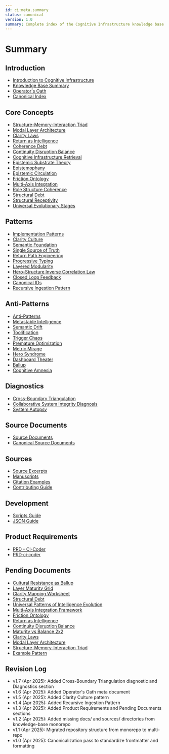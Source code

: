 ```yaml
---
id: ci:meta.summary
status: canonical
version: 1.0
summary: Complete index of the Cognitive Infrastructure knowledge base content
---
```


<!-- migrated from knowledge-base repo on 2025-04 -->

# Summary

## Introduction
* [Introduction to Cognitive Infrastructure](README.md)
* [Knowledge Base Summary](meta/knowledge-base-summary.md)
* [Operator's Oath](meta/operators-oath.md)
* [Canonical Index](canonical-index.md)

## Core Concepts
* [Structure-Memory-Interaction Triad](core-concepts/structure-memory-interaction.md)
* [Modal Layer Architecture](core-concepts/modal-layer-architecture.md)
* [Clarity Laws](core-concepts/clarity-laws.md)
* [Return as Intelligence](core-concepts/return-as-intelligence.md)
* [Coherence Debt](core-concepts/coherence-debt.md)
* [Continuity Disruption Balance](core-concepts/continuity-disruption-balance.md)
* [Cognitive Infrastructure Retrieval](core-concepts/cognitive-infrastructure-retrieval.md)
* [Epistemic Substrate Theory](core-concepts/epistemic-substrate-theory.md)
* [Epistemophany](core-concepts/epistemophany.md)
* [Epistemic Circulation](core-concepts/epistemic-circulation.md)
* [Friction Ontology](core-concepts/friction-ontology.md)
* [Multi-Axis Integration](core-concepts/multi-axis-integration.md)
* [Role Structure Coherence](core-concepts/role-structure-coherence.md)
* [Structural Debt](core-concepts/structural-debt.md)
* [Structural Receptivity](core-concepts/structural-receptivity.md)
* [Universal Evolutionary Stages](core-concepts/universal-evolutionary-stages.md)

## Patterns
* [Implementation Patterns](patterns-and-anti-patterns/patterns/README.md)
* [Clarity Culture](patterns-and-anti-patterns/patterns/clarity-culture.md)
* [Semantic Foundation](patterns-and-anti-patterns/patterns/semantic-foundation.md)
* [Single Source of Truth](patterns-and-anti-patterns/patterns/single-source-of-truth.md)
* [Return Path Engineering](patterns-and-anti-patterns/patterns/return-path-engineering.md)
* [Progressive Typing](patterns-and-anti-patterns/patterns/progressive-typing.md)
* [Layered Modularity](patterns-and-anti-patterns/patterns/layered-modularity.md)
* [Hero-Structure Inverse Correlation Law](patterns-and-anti-patterns/patterns/hero-structure-inverse-correlation-law.md)
* [Closed Loop Feedback](patterns-and-anti-patterns/patterns/closed-loop-feedback.md)
* [Canonical IDs](patterns-and-anti-patterns/patterns/canonical-ids.md)
* [Recursive Ingestion Pattern](patterns-and-anti-patterns/patterns/recursive-ingestion-pattern.md)

## Anti-Patterns
* [Anti-Patterns](patterns-and-anti-patterns/anti-patterns/README.md)
* [Metastable Intelligence](patterns-and-anti-patterns/anti-patterns/metastable-intelligence.md)
* [Semantic Drift](patterns-and-anti-patterns/anti-patterns/semantic-drift.md)
* [Toolification](patterns-and-anti-patterns/anti-patterns/toolification.md)
* [Trigger Chaos](patterns-and-anti-patterns/anti-patterns/trigger-chaos.md)
* [Premature Optimization](patterns-and-anti-patterns/anti-patterns/premature-optimization.md)
* [Metric Mirage](patterns-and-anti-patterns/anti-patterns/metric-mirage.md)
* [Hero Syndrome](patterns-and-anti-patterns/anti-patterns/hero-syndrome.md)
* [Dashboard Theater](patterns-and-anti-patterns/anti-patterns/dashboard-theater.md)
* [Ballup](patterns-and-anti-patterns/anti-patterns/ballup.md)
* [Cognitive Amnesia](patterns-and-anti-patterns/anti-patterns/cognitive-amnesia.md)

## Diagnostics
* [Cross-Boundary Triangulation](diagnostics/cross-boundary-triangulation.md)
* [Collaborative System Integrity Diagnosis](diagnostics/collaborative-system-integrity-diagnosis.md)
* [System Autopsy](diagnostics/system-autopsy.md)

## Source Documents
* [Source Documents](docs/source-documents/README.md)
* [Canonical Source Documents](docs/canonical-source-documents/README.md)

## Sources
* [Source Excerpts](sources/excerpts/README.md)
* [Manuscripts](sources/manuscripts/README.md)
* [Citation Examples](sources/CITATION_EXAMPLES.md)
* [Contributing Guide](sources/CONTRIBUTING.md)

## Development
* [Scripts Guide](docs/scripts-guide.md)
* [JSON Guide](docs/json-guide.md)

## Product Requirements
* [PRD - CI-Coder](docs/PRD-ci-coder.md)
* [PRD‑ci‑coder](docs/PRD‑ci‑coder.md)

## Pending Documents
* [Cultural Resistance as Ballup](docs/pending/cultural-resistance-as-ballup.md)
* [Layer Maturity Grid](docs/pending/layer-maturity-grid.md)
* [Clarity Mapping Worksheet](docs/pending/clarity-mapping-worksheet.md)
* [Structural Debt](docs/pending/structural-debt.md)
* [Universal Patterns of Intelligence Evolution](docs/pending/universal-patterns-of-intelligence-evolution.md)
* [Multi-Axis Integration Framework](docs/pending/multi-axis-integration-framework.md)
* [Friction Ontology](docs/pending/friction-ontology.md)
* [Return as Intelligence](docs/pending/return-as-intelligence.md)
* [Continuity Disruption Balance](docs/pending/continuity-disruption-balance.md)
* [Maturity vs Balance 2x2](docs/pending/maturity-vs-balance-2x2.md)
* [Clarity Laws](docs/pending/clarity-laws.md)
* [Modal Layer Architecture](docs/pending/modal-layer-architecture1.md)
* [Structure-Memory-Interaction Triad](docs/pending/structure-memory-interaction-triad.md.md)
* [Example Pattern](docs/pending/example-pattern.md)

## Revision Log

- v1.7 (Apr 2025): Added Cross-Boundary Triangulation diagnostic and Diagnostics section
- v1.6 (Apr 2025): Added Operator's Oath meta document
- v1.5 (Apr 2025): Added Clarity Culture pattern
- v1.4 (Apr 2025): Added Recursive Ingestion Pattern
- v1.3 (Apr 2025): Added Product Requirements and Pending Documents sections
- v1.2 (Apr 2025): Added missing docs/ and sources/ directories from knowledge-base monorepo
- v1.1 (Apr 2025): Migrated repository structure from monorepo to multi-repo
- v1.0 (Apr 2025): Canonicalization pass to standardize frontmatter and formatting 